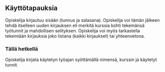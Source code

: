## Käyttötapauksia
Opiskelija kirjautuu sisään (tunnus ja salasana). Opiskelija voi tämän jälkeen tehdä itselleen uuden kirjauksen eli merkitä kurssia kohti tekemänsä työtunnit ja mahdollisen selityksen. Opiskelija voi myös tarkastella tekemiään kirjauksia joko listana (kaikki kirjaukset) tai yhteenvetona.

### Tällä hetkellä
Opiskelija kirjata käytetyn työajan syöttämällä nimensä, kurssin ja käytetyt tunnit.